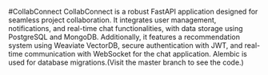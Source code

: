#CollabConnect
CollabConnect is a robust FastAPI application designed for seamless project collaboration. It integrates user management, notifications, and real-time chat functionalities, with data storage using PostgreSQL and MongoDB. Additionally, it features a recommendation system using Weaviate VectorDB, secure authentication with JWT, and real-time communication with WebSocket for the chat application. Alembic is used for database migrations.(Visit the master branch to see the code.)
